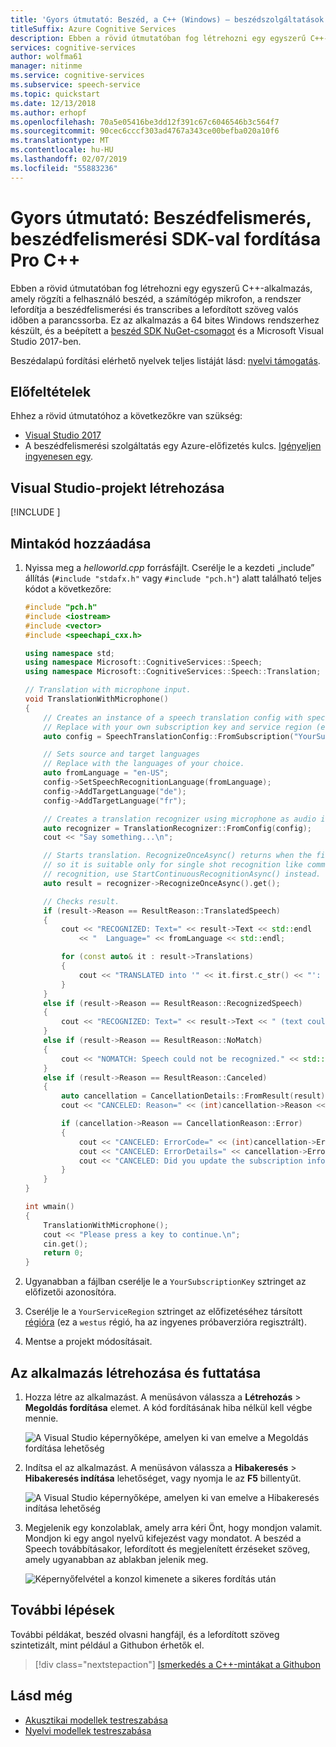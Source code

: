 ```yaml
---
title: 'Gyors útmutató: Beszéd, a C++ (Windows) – beszédszolgáltatások fordítása'
titleSuffix: Azure Cognitive Services
description: Ebben a rövid útmutatóban fog létrehozni egy egyszerű C++-alkalmazás felhasználói speech rögzítése, azt fordítása más nyelvre, és a szöveg a parancssorba. Ez az útmutató Windows-felhasználók számára tervezték.
services: cognitive-services
author: wolfma61
manager: nitinme
ms.service: cognitive-services
ms.subservice: speech-service
ms.topic: quickstart
ms.date: 12/13/2018
ms.author: erhopf
ms.openlocfilehash: 70a5e05416be3dd12f391c67c6046546b3c564f7
ms.sourcegitcommit: 90cec6cccf303ad4767a343ce00befba020a10f6
ms.translationtype: MT
ms.contentlocale: hu-HU
ms.lasthandoff: 02/07/2019
ms.locfileid: "55883236"
---
```

# <a name="quickstart-translate-speech-with-the-speech-sdk-for-c"></a>Gyors útmutató: Beszédfelismerés, beszédfelismerési SDK-val fordítása Pro C++

Ebben a rövid útmutatóban fog létrehozni egy egyszerű C++-alkalmazás, amely rögzíti a felhasználó beszéd, a számítógép mikrofon, a rendszer lefordítja a beszédfelismerési és transcribes a lefordított szöveg valós időben a parancssorba. Ez az alkalmazás a 64 bites Windows rendszerhez készült, és a beépített a [beszéd SDK NuGet-csomagot](https://aka.ms/csspeech/nuget) és a Microsoft Visual Studio 2017-ben.

Beszédalapú fordítási elérhető nyelvek teljes listáját lásd: [nyelvi támogatás](language-support.md).

## <a name="prerequisites"></a>Előfeltételek

Ehhez a rövid útmutatóhoz a következőkre van szükség:

* [Visual Studio 2017](https://visualstudio.microsoft.com/downloads/)
* A beszédfelismerési szolgáltatás egy Azure-előfizetés kulcs. [Igényeljen ingyenesen egy](get-started.md).

## <a name="create-a-visual-studio-project"></a>Visual Studio-projekt létrehozása

[!INCLUDE [](../../../includes/cognitive-services-speech-service-quickstart-cpp-create-proj.md)]

## <a name="add-sample-code"></a>Mintakód hozzáadása

1. Nyissa meg a *helloworld.cpp* forrásfájlt. Cserélje le a kezdeti „include” állítás (`#include "stdafx.h"` vagy `#include "pch.h"`) alatt található teljes kódot a következőre:

    ```cpp
    #include "pch.h"
    #include <iostream>
    #include <vector>
    #include <speechapi_cxx.h>

    using namespace std;
    using namespace Microsoft::CognitiveServices::Speech;
    using namespace Microsoft::CognitiveServices::Speech::Translation;

    // Translation with microphone input.
    void TranslationWithMicrophone()
    {
        // Creates an instance of a speech translation config with specified subscription key and service region.
        // Replace with your own subscription key and service region (e.g., "westus").
        auto config = SpeechTranslationConfig::FromSubscription("YourSubscriptionKey", "YourServiceRegion");

        // Sets source and target languages
        // Replace with the languages of your choice.
        auto fromLanguage = "en-US";
        config->SetSpeechRecognitionLanguage(fromLanguage);
        config->AddTargetLanguage("de");
        config->AddTargetLanguage("fr");

        // Creates a translation recognizer using microphone as audio input.
        auto recognizer = TranslationRecognizer::FromConfig(config);
        cout << "Say something...\n";

        // Starts translation. RecognizeOnceAsync() returns when the first utterance has been recognized,
        // so it is suitable only for single shot recognition like command or query. For long-running
        // recognition, use StartContinuousRecognitionAsync() instead.
        auto result = recognizer->RecognizeOnceAsync().get();

        // Checks result.
        if (result->Reason == ResultReason::TranslatedSpeech)
        {
            cout << "RECOGNIZED: Text=" << result->Text << std::endl
                << "  Language=" << fromLanguage << std::endl;

            for (const auto& it : result->Translations)
            {
                cout << "TRANSLATED into '" << it.first.c_str() << "': " << it.second.c_str() << std::endl;
            }
        }
        else if (result->Reason == ResultReason::RecognizedSpeech)
        {
            cout << "RECOGNIZED: Text=" << result->Text << " (text could not be translated)" << std::endl;
        }
        else if (result->Reason == ResultReason::NoMatch)
        {
            cout << "NOMATCH: Speech could not be recognized." << std::endl;
        }
        else if (result->Reason == ResultReason::Canceled)
        {
            auto cancellation = CancellationDetails::FromResult(result);
            cout << "CANCELED: Reason=" << (int)cancellation->Reason << std::endl;

            if (cancellation->Reason == CancellationReason::Error)
            {
                cout << "CANCELED: ErrorCode=" << (int)cancellation->ErrorCode << std::endl;
                cout << "CANCELED: ErrorDetails=" << cancellation->ErrorDetails << std::endl;
                cout << "CANCELED: Did you update the subscription info?" << std::endl;
            }
        }
    }

    int wmain()
    {
        TranslationWithMicrophone();
        cout << "Please press a key to continue.\n";
        cin.get();
        return 0;
    }
    ```

1. Ugyanabban a fájlban cserélje le a `YourSubscriptionKey` sztringet az előfizetői azonosítóra.

1. Cserélje le a `YourServiceRegion` sztringet az előfizetéséhez társított [régióra](regions.md) (ez a `westus` régió, ha az ingyenes próbaverzióra regisztrált).

1. Mentse a projekt módosításait.

## <a name="build-and-run-the-app"></a>Az alkalmazás létrehozása és futtatása

1. Hozza létre az alkalmazást. A menüsávon válassza a **Létrehozás** > **Megoldás fordítása** elemet. A kód fordításának hiba nélkül kell végbe mennie.

   ![A Visual Studio képernyőképe, amelyen ki van emelve a Megoldás fordítása lehetőség](media/sdk/qs-cpp-windows-06-build.png)

1. Indítsa el az alkalmazást. A menüsávon válassza a **Hibakeresés** > **Hibakeresés indítása** lehetőséget, vagy nyomja le az **F5** billentyűt.

   ![A Visual Studio képernyőképe, amelyen ki van emelve a Hibakeresés indítása lehetőség](media/sdk/qs-cpp-windows-07-start-debugging.png)

1. Megjelenik egy konzolablak, amely arra kéri Önt, hogy mondjon valamit. Mondjon ki egy angol nyelvű kifejezést vagy mondatot. A beszéd a Speech továbbításakor, lefordított és megjelenített érzéseket szöveg, amely ugyanabban az ablakban jelenik meg.

   ![Képernyőfelvétel a konzol kimenete a sikeres fordítás után](media/sdk/qs-translate-cpp-windows-output.png)

## <a name="next-steps"></a>További lépések

További példákat, beszéd olvasni hangfájl, és a lefordított szöveg szintetizált, mint például a Githubon érhetők el.

> [!div class="nextstepaction"]
> [Ismerkedés a C++-mintákat a Githubon](https://aka.ms/csspeech/samples)

## <a name="see-also"></a>Lásd még

- [Akusztikai modellek testreszabása](how-to-customize-acoustic-models.md)
- [Nyelvi modellek testreszabása](how-to-customize-language-model.md)
